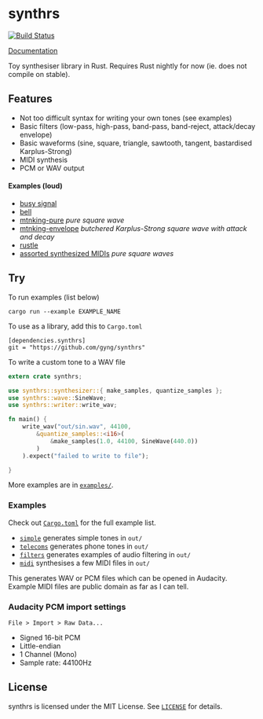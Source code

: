 # synthrs

[![Build Status](https://travis-ci.org/gyng/synthrs.svg?branch=master)](https://travis-ci.org/gyng/synthrs)

[Documentation](https://gyng.github.io/synthrs)

Toy synthesiser library in Rust. Requires Rust nightly for now (ie. does not compile on stable).

## Features

* Not too difficult syntax for writing your own tones (see examples)
* Basic filters (low-pass, high-pass, band-pass, band-reject, attack/decay envelope)
* Basic waveforms (sine, square, triangle, sawtooth, tangent, bastardised Karplus-Strong)
* MIDI synthesis
* PCM or WAV output

#### Examples (loud)

* [busy signal](examples/assets/busysignal.ogg)
* [bell](examples/assets/bell.ogg)
* [mtnking-pure](examples/assets/mountainking-puresquare.ogg) *pure square wave*
* [mtnking-envelope](examples/assets/mountainking.ogg) *butchered Karplus-Strong square wave with attack and decay*
* [rustle](examples/assets/rustle.ogg)
* [assorted synthesized MIDIs](http://sugoi.pw/samples/) *pure square waves*

## Try

To run examples (list below)

    cargo run --example EXAMPLE_NAME

To use as a library, add this to `Cargo.toml`

    [dependencies.synthrs]
    git = "https://github.com/gyng/synthrs"

To write a custom tone to a WAV file

```rust
extern crate synthrs;

use synthrs::synthesizer::{ make_samples, quantize_samples };
use synthrs::wave::SineWave;
use synthrs::writer::write_wav;

fn main() {
    write_wav("out/sin.wav", 44100,
        &quantize_samples::<i16>(
            &make_samples(1.0, 44100, SineWave(440.0))
        )
    ).expect("failed to write to file");

}
```

More examples are in [`examples/`](examples/).

### Examples

Check out [`Cargo.toml`](Cargo.toml) for the full example list.

* [`simple`](examples/simple.rs) generates simple tones in `out/`
* [`telecoms`](examples/telecoms.rs) generates phone tones in `out/`
* [`filters`](examples/filters.rs) generates examples of audio filtering in `out/`
* [`midi`](examples/midi.rs) synthesises a few MIDI files in `out/`

This generates WAV or PCM files which can be opened in Audacity. Example MIDI files are public domain as far as I can tell.

### Audacity PCM import settings

`File > Import > Raw Data...`

* Signed 16-bit PCM
* Little-endian
* 1 Channel (Mono)
* Sample rate: 44100Hz

## License

synthrs is licensed under the MIT License. See [`LICENSE`](LICENSE) for details.
